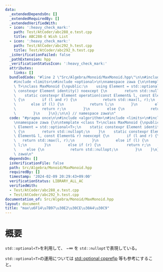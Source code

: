 ```yaml
---
data:
  _extendedDependsOn: []
  _extendedRequiredBy: []
  _extendedVerifiedWith:
  - icon: ':heavy_check_mark:'
    path: Test/AtCoder/abc288_e.test.cpp
    title: ABC288-E Wish List
  - icon: ':heavy_check_mark:'
    path: Test/AtCoder/abc292_h.test.cpp
    title: Test/AtCoder/abc292_h.test.cpp
  _isVerificationFailed: false
  _pathExtension: hpp
  _verificationStatusIcon: ':heavy_check_mark:'
  attributes:
    links: []
  bundledCode: "#line 2 \"Src/Algebra/Monoid/MaxMonoid.hpp\"\n\n#include <algorithm>\n\
    #include <limits>\n#include <optional>\n\nnamespace zawa {\n\ntemplate <class\
    \ T>\nclass MaxMonoid {\npublic:\n    using Element = std::optional<T>;\n    static\
    \ constexpr Element identity() noexcept {\n        return std::nullopt;\n    }\n\
    \    static constexpr Element operation(const Element& l, const Element& r) noexcept\
    \ {\n        if (l and r) {\n            return std::max(l, r);\n        }\n \
    \       else if (l) {\n            return l;\n        }\n        else if (r) {\n\
    \            return r;\n        }\n        else {\n            return std::nullopt;\n\
    \        }\n    }\n};\n\n} // namespace zawa\n"
  code: "#pragma once\n\n#include <algorithm>\n#include <limits>\n#include <optional>\n\
    \nnamespace zawa {\n\ntemplate <class T>\nclass MaxMonoid {\npublic:\n    using\
    \ Element = std::optional<T>;\n    static constexpr Element identity() noexcept\
    \ {\n        return std::nullopt;\n    }\n    static constexpr Element operation(const\
    \ Element& l, const Element& r) noexcept {\n        if (l and r) {\n         \
    \   return std::max(l, r);\n        }\n        else if (l) {\n            return\
    \ l;\n        }\n        else if (r) {\n            return r;\n        }\n   \
    \     else {\n            return std::nullopt;\n        }\n    }\n};\n\n} // namespace\
    \ zawa\n"
  dependsOn: []
  isVerificationFile: false
  path: Src/Algebra/Monoid/MaxMonoid.hpp
  requiredBy: []
  timestamp: '2024-02-09 20:29:43+09:00'
  verificationStatus: LIBRARY_ALL_AC
  verifiedWith:
  - Test/AtCoder/abc288_e.test.cpp
  - Test/AtCoder/abc292_h.test.cpp
documentation_of: Src/Algebra/Monoid/MaxMonoid.hpp
layout: document
title: "max\u6F14\u7B97\u30E2\u30CE\u30A4\u30C9"
---
```


# 概要

`std::optional<T>`を利用して、 $-\infty$ を `std::nullopt`で表現している。

`std::optional<T>`の運用については [std::optional cpprefjp](https://cpprefjp.github.io/reference/optional/optional.html) 等も参考にすること。
